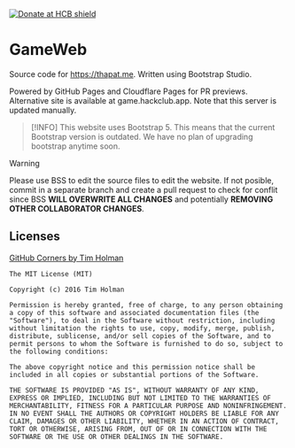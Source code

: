 <a href="https://hcb.hackclub.com/donations/start/gameweb">
<img alt="Donate at HCB shield" src="https://img.shields.io/badge/Donate_at-HCB-EC3750"></img>
</a>

# GameWeb

Source code for https://thapat.me. Written using Bootstrap Studio.

Powered by GitHub Pages and Cloudflare Pages for PR previews.
Alternative site is available at game.hackclub.app. Note that this server is updated manually.

> [!INFO]
> This website uses Bootstrap 5. This means that the current Bootstrap version is outdated. We have no plan of upgrading bootstrap anytime soon.

> [!WARNING]
> Please use BSS to edit the source files to edit the website.
> If not posible, commit in a separate branch and create a pull request to check for conflit since BSS **WILL OVERWRITE ALL CHANGES** and potentially **REMOVING OTHER COLLABORATOR CHANGES**.


## Licenses

[GitHub Corners by Tim Holman](https://github.com/tholman/github-corners)
```
The MIT License (MIT)

Copyright (c) 2016 Tim Holman

Permission is hereby granted, free of charge, to any person obtaining a copy of this software and associated documentation files (the "Software"), to deal in the Software without restriction, including without limitation the rights to use, copy, modify, merge, publish, distribute, sublicense, and/or sell copies of the Software, and to permit persons to whom the Software is furnished to do so, subject to the following conditions:

The above copyright notice and this permission notice shall be included in all copies or substantial portions of the Software.

THE SOFTWARE IS PROVIDED "AS IS", WITHOUT WARRANTY OF ANY KIND, EXPRESS OR IMPLIED, INCLUDING BUT NOT LIMITED TO THE WARRANTIES OF MERCHANTABILITY, FITNESS FOR A PARTICULAR PURPOSE AND NONINFRINGEMENT. IN NO EVENT SHALL THE AUTHORS OR COPYRIGHT HOLDERS BE LIABLE FOR ANY CLAIM, DAMAGES OR OTHER LIABILITY, WHETHER IN AN ACTION OF CONTRACT, TORT OR OTHERWISE, ARISING FROM, OUT OF OR IN CONNECTION WITH THE SOFTWARE OR THE USE OR OTHER DEALINGS IN THE SOFTWARE.
```

